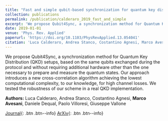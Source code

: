 ```yaml
---
title: "Fast and simple qubit-based synchronization for quantum key distribution"
collection: publications
permalink: /publication/calderaro_2019_fast_and_simple
excerpt: 'We propose Qubit4Sync, a synchronization method for Quantum Key Distribution (QKD) setups, based on the same qubits exchanged during the protocol and without requiring additional hardware other than t...' if len(self.abstract) > 200 else self.abstract
date: 2019-01-01
venue: 'Phys. Rev. Applied'
paperurl: 'https://doi.org/10.1103/PhysRevApplied.13.054041'
citation: 'Luca Calderaro, Andrea Stanco, Costantino Agnesi, Marco Avesani, Daniele Dequal, Paolo Villoresi,..., "Fast and simple qubit-based synchronization for quantum key distribution", Phys. Rev. Applied, vol. 13, pp. 054041, (2019).'
---
```


We propose Qubit4Sync, a synchronization method for Quantum Key Distribution (QKD) setups, based on the same qubits exchanged during the protocol and without requiring additional hardware other than the one necessary to prepare and measure the quantum states. Our approach introduces a new cross-correlation algorithm achieving the lowest computational complexity, to our knowledge, for high channel losses. We tested the robustness of our scheme in a real QKD implementation.

**Authors:** Luca Calderaro, Andrea Stanco, Costantino Agnesi, **Marco Avesani**, Daniele Dequal, Paolo Villoresi, Giuseppe Vallone


[Journal](https://doi.org/10.1103/PhysRevApplied.13.054041){: .btn .btn--info} [ArXiv](https://arxiv.org/abs/1909.12050){: .btn .btn--info}
